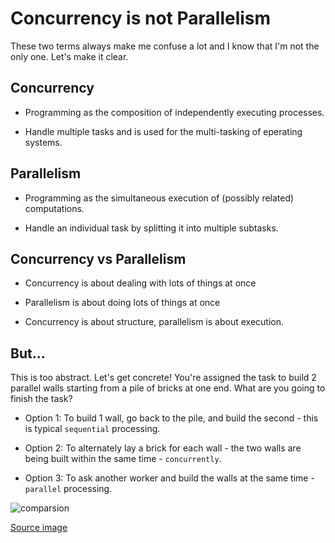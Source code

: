 # Concurrency is not Parallelism

These two terms always make me confuse a lot and I know that I'm not the only one.
Let's make it clear.

## Concurrency

* Programming as the composition of independently executing processes.

* Handle multiple tasks and is used for the multi-tasking of eperating systems.

## Parallelism

* Programming as the simultaneous execution of (possibly related) computations.

* Handle an individual task by splitting it into multiple subtasks.

## Concurrency vs Parallelism

* Concurrency is about dealing with lots of things at once

* Parallelism is about doing lots of things at once

* Concurrency is about structure, parallelism is about execution.

## But...

This is too abstract. Let's get concrete! You're assigned the task to build 2 parallel walls starting from a pile of bricks at one end. What are you going to finish the task?

* Option 1: To build 1 wall, go back to the pile, and build the second - this is typical `sequential` processing.

* Option 2: To alternately lay a brick for each wall - the two walls are being built within the same time - `concurrently`.

* Option 3: To ask another worker and build the walls at the same time - `parallel` processing.

![comparsion](http://www.dietergalea.com/images/parallel_sequential_concurrent.jpg)

[Source image](http://www.dietergalea.com/parallelism-concurrency/)
